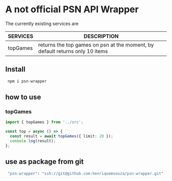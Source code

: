 
# A not official PSN API Wrapper 


The currently existing services are


| SERVICES|  DESCRIPTION|
|--|--|
| topGames  | returns the top games on psn at the moment, by default returns only 10 items  |

## Install
```sh
 npm i psn-wrapper
 ```



## how to use
### topGames
```typescript
import { topGames } from '../src';

const top = async () => {
  const result = await topGames({ limit: 20 });
  console.log(result);
};

 ```

## use as package from git
```sh
 "psn-wrapper": "ssh://git@github.com:henriquemsouza/psn-wrapper.git"
 ```

